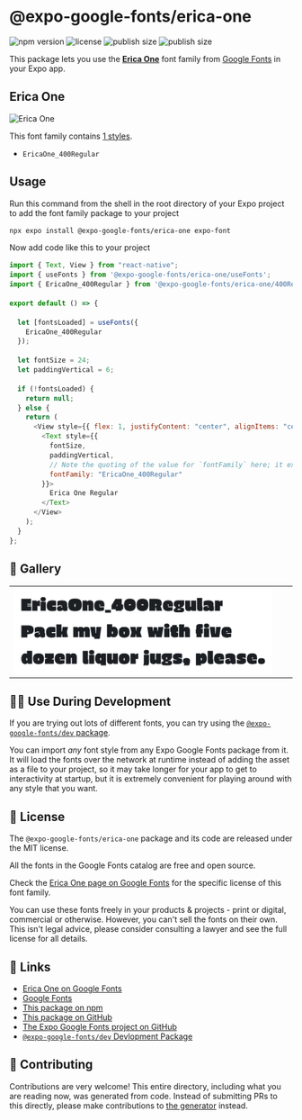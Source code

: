 # @expo-google-fonts/erica-one

![npm version](https://flat.badgen.net/npm/v/@expo-google-fonts/erica-one)
![license](https://flat.badgen.net/github/license/expo/google-fonts)
![publish size](https://flat.badgen.net/packagephobia/install/@expo-google-fonts/erica-one)
![publish size](https://flat.badgen.net/packagephobia/publish/@expo-google-fonts/erica-one)

This package lets you use the [**Erica One**](https://fonts.google.com/specimen/Erica+One) font family from [Google Fonts](https://fonts.google.com/) in your Expo app.

## Erica One

![Erica One](./font-family.png)

This font family contains [1 styles](#-gallery).

- `EricaOne_400Regular`

## Usage

Run this command from the shell in the root directory of your Expo project to add the font family package to your project

```sh
npx expo install @expo-google-fonts/erica-one expo-font
```

Now add code like this to your project

```js
import { Text, View } from "react-native";
import { useFonts } from '@expo-google-fonts/erica-one/useFonts';
import { EricaOne_400Regular } from '@expo-google-fonts/erica-one/400Regular';

export default () => {

  let [fontsLoaded] = useFonts({
    EricaOne_400Regular
  });

  let fontSize = 24;
  let paddingVertical = 6;

  if (!fontsLoaded) {
    return null;
  } else {
    return (
      <View style={{ flex: 1, justifyContent: "center", alignItems: "center" }}>
        <Text style={{
          fontSize,
          paddingVertical,
          // Note the quoting of the value for `fontFamily` here; it expects a string!
          fontFamily: "EricaOne_400Regular"
        }}>
          Erica One Regular
        </Text>
      </View>
    );
  }
};
```

## 🔡 Gallery


||||
|-|-|-|
|![EricaOne_400Regular](./400Regular/EricaOne_400Regular.ttf.png)||||


## 👩‍💻 Use During Development

If you are trying out lots of different fonts, you can try using the [`@expo-google-fonts/dev` package](https://github.com/expo/google-fonts/tree/master/font-packages/dev#readme).

You can import _any_ font style from any Expo Google Fonts package from it. It will load the fonts over the network at runtime instead of adding the asset as a file to your project, so it may take longer for your app to get to interactivity at startup, but it is extremely convenient for playing around with any style that you want.


## 📖 License

The `@expo-google-fonts/erica-one` package and its code are released under the MIT license.

All the fonts in the Google Fonts catalog are free and open source.

Check the [Erica One page on Google Fonts](https://fonts.google.com/specimen/Erica+One) for the specific license of this font family.

You can use these fonts freely in your products & projects - print or digital, commercial or otherwise. However, you can't sell the fonts on their own. This isn't legal advice, please consider consulting a lawyer and see the full license for all details.

## 🔗 Links

- [Erica One on Google Fonts](https://fonts.google.com/specimen/Erica+One)
- [Google Fonts](https://fonts.google.com/)
- [This package on npm](https://www.npmjs.com/package/@expo-google-fonts/erica-one)
- [This package on GitHub](https://github.com/expo/google-fonts/tree/master/font-packages/erica-one)
- [The Expo Google Fonts project on GitHub](https://github.com/expo/google-fonts)
- [`@expo-google-fonts/dev` Devlopment Package](https://github.com/expo/google-fonts/tree/master/font-packages/dev)

## 🤝 Contributing

Contributions are very welcome! This entire directory, including what you are reading now, was generated from code. Instead of submitting PRs to this directly, please make contributions to [the generator](https://github.com/expo/google-fonts/tree/master/packages/generator) instead.
